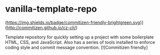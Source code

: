 # vanilla-template-repo

(https://img.shields.io/badge/commitizen-friendly-brightgreen.svg)](http://commitizen.github.io/cz-cli/)

Template repository for quickly setting up a project with some boilerplate HTML, CSS, and JavaScript. Also has a series of tools installed to enforce coding style and commit message convention.
[![Commitizen friendly]
